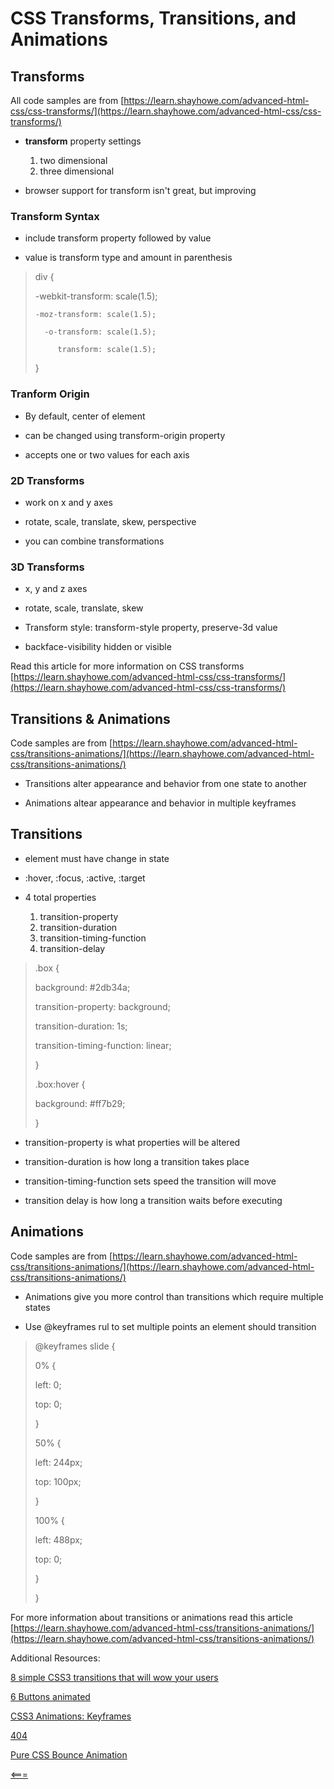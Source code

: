 # **CSS Transforms, Transitions, and Animations**

## Transforms

All code samples are from [https://learn.shayhowe.com/advanced-html-css/css-transforms/](https://learn.shayhowe.com/advanced-html-css/css-transforms/)

* **transform** property settings
    1. two dimensional
    1. three dimensional

* browser support for transform isn't great, but improving

### Transform Syntax

* include transform property followed by value

* value is transform type and amount in parenthesis

> div {
>
> -webkit-transform: scale(1.5);
>
>     -moz-transform: scale(1.5);
>
>       -o-transform: scale(1.5);
>
>          transform: scale(1.5);
>
> }

### Tranform Origin

* By default, center of element

* can be changed using transform-origin property

* accepts one or two values for each axis

### 2D Transforms

* work on x and y axes

* rotate, scale, translate, skew, perspective

* you can combine transformations

### 3D Transforms

* x, y and z axes

* rotate, scale, translate, skew

* Transform style: transform-style property, preserve-3d value

* backface-visibility hidden or visible

Read this article for more information on CSS transforms [https://learn.shayhowe.com/advanced-html-css/css-transforms/](https://learn.shayhowe.com/advanced-html-css/css-transforms/)

## Transitions & Animations

Code samples are from [https://learn.shayhowe.com/advanced-html-css/transitions-animations/](https://learn.shayhowe.com/advanced-html-css/transitions-animations/)

* Transitions alter appearance and behavior from one state to another

* Animations altear appearance and behavior in multiple keyframes

## Transitions

* element must have change in state

* :hover, :focus, :active, :target

* 4 total properties
    1. transition-property
    1. transition-duration
    1. transition-timing-function
    1. transition-delay

> .box {
>  
> background: #2db34a;
>
> transition-property: background;
>
> transition-duration: 1s;
>
> transition-timing-function: linear;
>
> }
>
> .box:hover {
>
> background: #ff7b29;
>
> }

* transition-property is what properties will be altered

* transition-duration is how long a transition takes place

* transition-timing-function sets speed the transition will move

* transition delay is how long a transition waits before executing

## Animations

Code samples are from [https://learn.shayhowe.com/advanced-html-css/transitions-animations/](https://learn.shayhowe.com/advanced-html-css/transitions-animations/)

* Animations give you more control than transitions which require multiple states

* Use @keyframes rul to set multiple points an element should transition

> @keyframes slide {
>
> 0% {
>
> left: 0;
>
> top: 0;
>
> }
>
> 50% {
>
> left: 244px;
>
> top: 100px;
>
> }
>
> 100% {
>
> left: 488px;
>
> top: 0;
>
> }
>
> }

For more information about transitions or animations read this article [https://learn.shayhowe.com/advanced-html-css/transitions-animations/](https://learn.shayhowe.com/advanced-html-css/transitions-animations/)

Additional Resources:

[8 simple CSS3 transitions that will wow your users](http://www.webdesignerdepot.com/2014/05/8-simple-css3-transitions-that-will-wow-your-users)

[6 Buttons animated](http://codepen.io/retyui/pen/ByoaXV)

[CSS3 Animations: Keyframes](http://codepen.io/akshaychauhan/pen/oAfae)

[404](http://codepen.io/kieranfivestars/pen/MYdQxX)

[Pure CSS Bounce Animation](http://codepen.io/dp_lewis/pen/gCfBv)

[<===](https://peterjast.github.io/reading-notes/)

